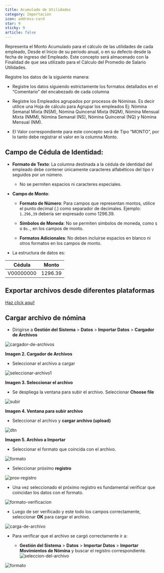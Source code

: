```yaml
---
title: Acumulado de Utilidades
category: Importación
icon: address-card
star: 9
sticky: 9
article: false
---
```


Representa el Monto Acumulado para el cálculo de las utilidades de cada empleado, Desde el Inicio de su periodo anual, o en su defecto desde la fecha de ingreso del Empleado. Este concepto será almacenado con la Finalidad de que sea utilizado para el Cálculo del Promedio de Salario Utilidades.

Registre los datos de la siguiente manera:

- Registre los datos siguiendo estrictamente los formatos detallados en el “Comentario” del encabezado de cada columna

- Registre los Empleados agrupados por procesos de Nóminas. Es decir utilice una Hoja de cálculo para Agrupar los empleados Ej: Nómina Semanal Mixta (NSM), Nómina Quincenal Mixta (NQM), Nómina Mensual Mixta (NMM), Nómina Semanal (NS), Nómina Quincenal (NQ) y Nómina Mensual (NM).

- El Valor correspondiente para este concepto será de Tipo “MONTO”, por lo tanto debe registrar el valor en la columna Monto.

## Campo de Cédula de Identidad:

- **Formato de Texto**: La columna destinada a la cédula de identidad del empleado debe contener únicamente caracteres alfabéticos del tipo `V` seguidos por un número.
  - No se permiten espacios ni caracteres especiales.

- **Campo de Monto**:
  - **Formato de Número**: Para campos que representan montos, utilice el punto decimal (.) como separador de decimales. Ejemplo: `1.296,39` debería ser expresado como 1296.39.

  - **Símbolos de Moneda**: No se permiten símbolos de moneda, como `$` o `Bs.`, en los campos de monto.
  - **Formatos Adicionales**: No deben incluirse espacios en blanco ni otros formatos en los campos de monto.

- La estructura de datos es:

| Cédula    | Monto |
| ------    | ----- |
| V00000000 |1296.39|

## Exportar archivos desde diferentes plataformas

[Haz click aquí!](./export-files/README.md)

## Cargar archivo de nómina

- Dirigirse a **Gestión del Sistema** > **Datos** > **Importar Datos** > **Cargador de Archivos**

![cargador-de-archivos](https://github.com/JesusAlbujas/jupyter-compose-sudo/assets/134967453/c492d93d-d7b3-463b-91a6-fe1f54ca1b20)

**Imagen 2. Cargador de Archivos**

- Seleccionar el archivo a cargar

![seleccionar-archivo1](https://github.com/JesusAlbujas/jupyter-compose-sudo/assets/134967453/788a5201-dab6-48b0-9304-c8cd52669c84)

**Imagen 3. Seleccionar el archivo**

- Se despliega la ventana para subir el archivo. Seleccionar **Choose file**

![subir](https://i.imgur.com/SQksHDj.png)

**Imagen 4. Ventana para subir archivo**

- Seleccionar el archivo y **cargar archivo (upload)**

![dtn](https://i.imgur.com/yZXDplx.png)

**Imagen 5. Archivo a Importar**

- Seleccionar el formato que coincida con el archivo.

![formato](https://i.imgur.com/wWF9ltu.png)

- Seleccionar próximo **registro**

![prox-registro](https://i.imgur.com/qUHYssm.png)

- Una vez seleccionado el próximo registro es fundamental verificar que coincidan los datos con el formato.

![formato-verificacion](https://i.imgur.com/EO7wqKu.png)

- Luego de ser verificado y este todo los campos correctamente, seleccionar **OK** para cargar el archivo.

![carga-de-archivo](https://i.imgur.com/DOjL0AI.png)

- Para verificar que el archivo se cargó correctamente ir a:

  - **Gestión del Sistema** > **Datos** > **Importar Datos** > **Importar Movimientos de Nómina** y buscar el registro correspondiente.
![seleccion-del-archivo](https://i.imgur.com/KUHMuAP.png)

![formato](https://i.imgur.com/9UXkjEh.png)